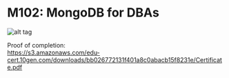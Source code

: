 M102: MongoDB for DBAs
============

![alt tag](https://university.mongodb.com/static/images/MongoDB_University_Logo.png)
  
Proof of completion:                                                                                                                                                  
https://s3.amazonaws.com/edu-cert.10gen.com/downloads/bb026772131f401a8c0abacb15f8231e/Certificate.pdf

